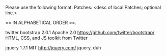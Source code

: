 Please use the following format:
<Project> <Version>
  <License>
  <URL>
  <Short desc of how we use it>
  Patches: <desc of local Patches; optional line.>

== IN ALPHABETICAL ORDER ==.

twitter bootstrap 2.0.1
  Apache 2.0
  https://github.com/twitter/bootstrap/
  HTML, CSS, and JS toolkit from Twitter

jquery 1.7.1
  MIT
  http://jquery.com/
  jquery, duh
